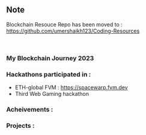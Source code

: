 <!-- @format -->

## Note

Blockchain Resouce Repo has been moved to : https://github.com/umershaikh123/Coding-Resources

<br>

### My Blockchain Journey 2023

### Hackathons participated in :

- ETH-global FVM : https://spacewarp.fvm.dev
- Third Web Gaming hackathon

### Acheivements :

### Projects :
